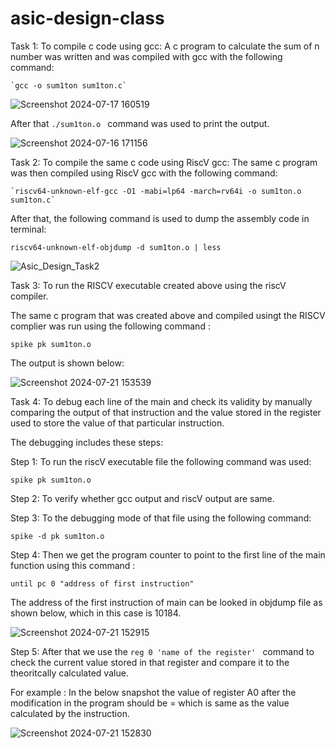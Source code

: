 # asic-design-class
Task 1: To compile c code using gcc:
  A c program to calculate the sum of n number was written and was compiled with gcc with the following command:
  
    `gcc -o sum1ton sum1ton.c`

![Screenshot 2024-07-17 160519](https://github.com/user-attachments/assets/f78e0c67-dc60-4f7a-a147-65d616c36c90)

After that `./sum1ton.o ` command was used to print the output.



![Screenshot 2024-07-16 171156](https://github.com/user-attachments/assets/69a193ba-bee9-4067-8827-334c3cd42431)



Task 2: To compile the same c code using RiscV gcc:
  The same c program was then compiled using RiscV gcc with the following command:
  
    `riscv64-unknown-elf-gcc -O1 -mabi=lp64 -march=rv64i -o sum1ton.o sum1ton.c`

  After that, the following command is used to dump the assembly code in terminal:
  
  `riscv64-unknown-elf-objdump -d sum1ton.o | less` 

  
  
![Asic_Design_Task2](https://github.com/user-attachments/assets/1ec2ac62-58e8-4abd-bfac-4732a1a72a64)


Task 3: To run the RISCV executable created above using the riscV compiler.

The same c program that was created above and compiled usingt the RISCV complier was run using the following command :

`spike pk sum1ton.o`

The output is shown below:


![Screenshot 2024-07-21 153539](https://github.com/user-attachments/assets/5d17e020-073f-41a9-a9d4-acc5d0fbc9bf)


Task 4: To debug each line of the main and check its validity by manually comparing the output of that instruction and the value stored in the register used to store the value of that particular instruction.

The debugging includes these steps:

Step 1: To run the riscV executable file the following command was used:

`spike pk sum1ton.o`

Step 2: To verify whether gcc output and riscV output are same.

Step 3: To the debugging mode of that file using the following command:

`spike -d pk sum1ton.o`

Step 4: Then we get the program counter to point to the first line of the main function using this command :

`until pc 0 "address of first instruction" `

The address of the first instruction of main can be looked in objdump file as shown below, which in this case is 10184.


![Screenshot 2024-07-21 152915](https://github.com/user-attachments/assets/590019f9-339e-4337-8a4b-6556b00b1cbc)



Step 5: After that we use the `reg 0 'name of the register' ` command to check the current value stored in that register and compare it to the theoritcally calculated value.

For example : In the below snapshot the value of register A0 after the modification in the program should be =       which is same as the value calculated by the instruction.

![Screenshot 2024-07-21 152830](https://github.com/user-attachments/assets/7eb3897e-b43d-496c-80c1-05d10424456d)



